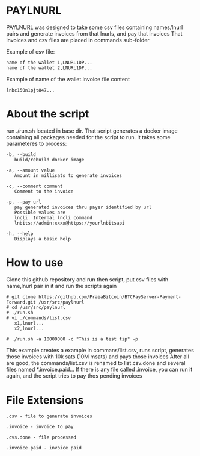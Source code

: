 # PAYLNURL

PAYLNURL was designed to take some csv files containing names/lnurl pairs and generate invoices from that lnurls, and pay that invoices
That invoices and csv files are placed in commands sub-folder

Example of csv file:
```
name of the wallet 1,LNURL1DP...
name of the wallet 2,LNURL1DP...
```
Example of name of the wallet.invoice file content
```
lnbc150n1pjt847...
```


# About the script
run ./run.sh located in base dir.
That script generates a docker image containing all packages needed for the script to run.
It takes some parameteres to process:
```
-b, --build
   build/rebuild docker image

-a, --amount value
   Amount in millisats to generate invoices

-c, --comment comment
   Comment to the invoice

-p, --pay url
   pay generated invoices thru payer identified by url
   Possible values are
   lncli: Internal lncli command
   lnbits://admin:xxxx@https://yourlnbitsapi 

-h, --help
   Displays a basic help
```

# How to use
Clone this github repository and run then script, put csv files with name,lnurl pair in it and run the scripts again
```
# git clone https://github.com/PraiaBitcoin/BTCPayServer-Payment-Forward.git /usr/src/paylnurl
# cd /usr/src/paylnurl
# ./run.sh
# vi ./commands/list.csv
   x1,lnurl...
   x2,lnurl...

# ./run.sh -a 10000000 -c "This is a test tip" -p
```
This example creates a example in commans/list.csv, runs script, generates those invoices with 10k sats (10M msats) and pays those invoices
After all are good, the commands/list.csv is renamed to list.csv.done and several files named *.invoice.paid... If there is any file called .invoice, you can run it again, and the script tries to pay thos pending invoices

# File Extensions
```
.csv - file to generate invoices

.invoice - invoice to pay

.cvs.done - file processed

.invoice.paid - invoice paid
```

